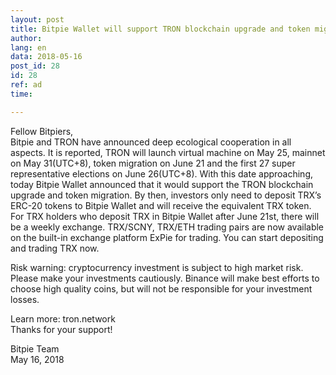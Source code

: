 ```yaml
---
layout: post
title: Bitpie Wallet will support TRON blockchain upgrade and token migration
author: 
lang: en
data: 2018-05-16
post_id: 28
id: 28
ref: ad
time: 

---
```



Fellow Bitpiers,<br/>
Bitpie and TRON have announced deep ecological cooperation in all aspects.
It is reported, TRON will launch virtual machine on May 25, mainnet on May 31(UTC+8), token migration on June 21 and the first 27 super representative elections on June 26(UTC+8). With this date approaching, today Bitpie Wallet announced that it would support the TRON blockchain upgrade and token migration. By then, investors only need to deposit TRX’s ERC-20 tokens to Bitpie Wallet and will receive the equivalent TRX token. For TRX holders who deposit TRX in Bitpie Wallet after June 21st, there will be a weekly exchange. 
TRX/SCNY, TRX/ETH trading pairs are now available on the built-in exchange platform ExPie for trading. You can start depositing and trading TRX now. 



Risk warning: cryptocurrency investment is subject to high market risk. Please make your investments cautiously. Binance will make best efforts to choose high quality coins, but will not be responsible for your investment losses.


Learn more: tron.network<br/>
Thanks for your support!


Bitpie Team<br/>
May 16, 2018




